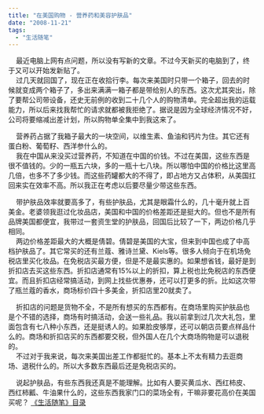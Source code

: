 ```yaml
---
title: "在美国购物 - 营养药和美容护肤品"
date: "2008-11-21"
tags: 
  - "生活随笔"
---
```


    最近电脑上网有点问题，所以没有写新的文章。不过今天新买的电脑到了，终于又可以开始发新贴了。  
    过几天就回国了，现在正在收拾行李。每次来美国时只带一个箱子，回去的时候就变成两个箱子了，多出来满满一箱子都是带给别人的东西。这次尤其突出，除了要帮公司带设备，还史无前例的收到二十几个人的购物清单。完全超出我的运载能力，所以后来找我帮忙的请求就都被我拒绝了。据说是因为全球经济情况不好，公司将要缩减出差计划，所以购物单全集中到我这来了。

    营养药占据了我箱子最大的一块空间，以维生素、鱼油和钙片为住。其它还有蛋白粉、葡萄籽、西洋参什么的。  
    我在中国从来没买过营养药，不知道在中国的价钱。不过在美国，这些东西是很不值钱的。少的一瓶五六块，多的一瓶十七八块。所以哪怕中国的价格比这里高几倍，也多不了多少钱。而这些药罐都大的不得了，即占地方又占体积，从美国扛回来实在效率不高。所以我正在考虑以后要尽量少带这些东西。

    带护肤品效率就要高多了，有些护肤品，尤其是眼霜什么的，几十毫升就上百美金。老婆领我逛过化妆品店，美国和中国的价格差距还是挺大的。但也不是所有品牌美国都便宜，我带过一套资生堂的护肤品，回国后比较了一下，两边价格几乎相同。  
    两边价格差距最大的大概是倩碧。倩碧是美国的大宝，但来到中国也成了中高档护肤品了。其它常买的还有兰蔻、雅诗兰黛、Kiels等。很多人倾向于在机场免税店里买化妆品。在免税店买最方便，但是不是最实惠的。如果想省钱，最好是到折扣店去买这些东西。折扣店通常有15%以上的折扣，算上税也比免税店的东西便宜。而且折扣店经常搞活动，到网上找些优惠券，还可以打更多的折。比如这次带了瓶兰蔻的香水，商场标价四十多美金，折扣店里20就卖了。

    折扣店的问题是货物不全，不是所有想买的东西都有。在商场里购买护肤品也是个不错的选择，商场有时搞活动，会送一些礼品。我以前拿到过几次大礼包，里面包含有七八种小东西，还是挺诱人的。如果脸皮够厚，还可以朝店员要点样品什么的。商场和折扣店买的东西都要交税，但外国人在几个大商场购物是可以退税的。  
    不过对于我来说，每次来美国出差工作都挺忙的。基本上不太有精力去逛商场、退税什么的。所以大多数东西最后还是免税店买的。

    说起护肤品，有些东西我还真是不能理解。比如有人要买黄瓜水、西红柿皮、西红柿瓤、牛油果什么的，这些东西我家门口的菜场全有，干嘛非要花高价在美国买呢？ [《生活随笔》目录](mmm2008-11-07_18.20/mmm2008-07-24_12.50/Blog/cns!1pU-rgQVTuuWM1TX8W8PfmDA!1123.entry)
